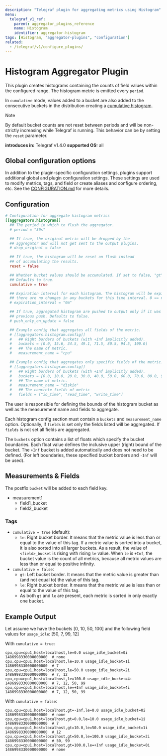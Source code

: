 ```yaml
---
description: "Telegraf plugin for aggregating metrics using Histogram"
menu:
  telegraf_v1_ref:
    parent: aggregator_plugins_reference
    name: Histogram
    identifier: aggregator-histogram
tags: [Histogram, "aggregator-plugins", "configuration"]
related:
  - /telegraf/v1/configure_plugins/
---
```


# Histogram Aggregator Plugin

This plugin creates histograms containing the counts of field values within the
configured range. The histogram metric is emitted every `period`.

In `cumulative` mode, values added to a bucket are also added to the
consecutive buckets in the distribution creating a [cumulative histogram](https://en.wikipedia.org/wiki/Histogram#/media/File:Cumulative_vs_normal_histogram.svg).

> [!NOTE]
> By default bucket counts are not reset between periods and will be
> non-strictly increasing while Telegraf is running. This behavior can be
> by setting the `reset` parameter.

**introduces in:** Telegraf v1.4.0
**supported OS:** all

[1]: https://en.wikipedia.org/wiki/Histogram#/media/File:Cumulative_vs_normal_histogram.svg

## Global configuration options <!-- @/docs/includes/plugin_config.md -->

In addition to the plugin-specific configuration settings, plugins support
additional global and plugin configuration settings. These settings are used to
modify metrics, tags, and field or create aliases and configure ordering, etc.
See the [CONFIGURATION.md](/telegraf/v1/configuration/#plugins) for more details.

[CONFIGURATION.md]: ../../../docs/CONFIGURATION.md#plugins

## Configuration

```toml @sample.conf
# Configuration for aggregate histogram metrics
[[aggregators.histogram]]
  ## The period in which to flush the aggregator.
  # period = "30s"

  ## If true, the original metric will be dropped by the
  ## aggregator and will not get sent to the output plugins.
  # drop_original = false

  ## If true, the histogram will be reset on flush instead
  ## of accumulating the results.
  reset = false

  ## Whether bucket values should be accumulated. If set to false, "gt" tag will be added.
  ## Defaults to true.
  cumulative = true

  ## Expiration interval for each histogram. The histogram will be expired if
  ## there are no changes in any buckets for this time interval. 0 == no expiration.
  # expiration_interval = "0m"

  ## If true, aggregated histogram are pushed to output only if it was updated since
  ## previous push. Defaults to false.
  # push_only_on_update = false

  ## Example config that aggregates all fields of the metric.
  # [[aggregators.histogram.config]]
  #   ## Right borders of buckets (with +Inf implicitly added).
  #   buckets = [0.0, 15.6, 34.5, 49.1, 71.5, 80.5, 94.5, 100.0]
  #   ## The name of metric.
  #   measurement_name = "cpu"

  ## Example config that aggregates only specific fields of the metric.
  # [[aggregators.histogram.config]]
  #   ## Right borders of buckets (with +Inf implicitly added).
  #   buckets = [0.0, 10.0, 20.0, 30.0, 40.0, 50.0, 60.0, 70.0, 80.0, 90.0, 100.0]
  #   ## The name of metric.
  #   measurement_name = "diskio"
  #   ## The concrete fields of metric
  #   fields = ["io_time", "read_time", "write_time"]
```

The user is responsible for defining the bounds of the histogram bucket as
well as the measurement name and fields to aggregate.

Each histogram config section must contain a `buckets` and `measurement_name`
option.  Optionally, if `fields` is set only the fields listed will be
aggregated.  If `fields` is not set all fields are aggregated.

The `buckets` option contains a list of floats which specify the bucket
boundaries.  Each float value defines the inclusive upper (right) bound of the
bucket.  The `+Inf` bucket is added automatically and does not need to be
defined.  (For left boundaries, these specified bucket borders and `-Inf` will
be used).

## Measurements & Fields

The postfix `bucket` will be added to each field key.

- measurement1
  - field1_bucket
  - field2_bucket

### Tags

- `cumulative = true` (default):
  - `le`: Right bucket border. It means that the metric value is less than or
    equal to the value of this tag. If a metric value is sorted into a bucket,
    it is also sorted into all larger buckets. As a result, the value of
    `<field>_bucket` is rising with rising `le` value. When `le` is `+Inf`,
    the bucket value is the count of all metrics, because all metric values are
    less than or equal to positive infinity.
- `cumulative = false`:
  - `gt`: Left bucket border. It means that the metric value is greater than
    (and not equal to) the value of this tag.
  - `le`: Right bucket border. It means that the metric value is less than or
    equal to the value of this tag.
  - As both `gt` and `le` are present, each metric is sorted in only exactly
    one bucket.

## Example Output

Let assume we have the buckets [0, 10, 50, 100] and the following field values
for `usage_idle`: [50, 7, 99, 12]

With `cumulative = true`:

```text
cpu,cpu=cpu1,host=localhost,le=0.0 usage_idle_bucket=0i 1486998330000000000  # none
cpu,cpu=cpu1,host=localhost,le=10.0 usage_idle_bucket=1i 1486998330000000000  # 7
cpu,cpu=cpu1,host=localhost,le=50.0 usage_idle_bucket=2i 1486998330000000000  # 7, 12
cpu,cpu=cpu1,host=localhost,le=100.0 usage_idle_bucket=4i 1486998330000000000  # 7, 12, 50, 99
cpu,cpu=cpu1,host=localhost,le=+Inf usage_idle_bucket=4i 1486998330000000000  # 7, 12, 50, 99
```

With `cumulative = false`:

```text
cpu,cpu=cpu1,host=localhost,gt=-Inf,le=0.0 usage_idle_bucket=0i 1486998330000000000  # none
cpu,cpu=cpu1,host=localhost,gt=0.0,le=10.0 usage_idle_bucket=1i 1486998330000000000  # 7
cpu,cpu=cpu1,host=localhost,gt=10.0,le=50.0 usage_idle_bucket=1i 1486998330000000000  # 12
cpu,cpu=cpu1,host=localhost,gt=50.0,le=100.0 usage_idle_bucket=2i 1486998330000000000  # 50, 99
cpu,cpu=cpu1,host=localhost,gt=100.0,le=+Inf usage_idle_bucket=0i 1486998330000000000  # none
```
